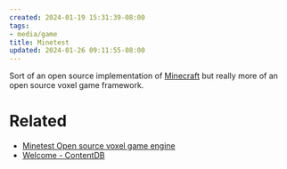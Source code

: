 ```yaml
---
created: 2024-01-19 15:31:39-08:00
tags:
- media/game
title: Minetest
updated: 2024-01-26 09:11:55-08:00
---
```


Sort of an open source implementation of [Minecraft](Minecraft.md) but really more of an open source voxel game framework.

# Related

* [Minetest Open source voxel game engine](https://www.minetest.net/)
* [Welcome - ContentDB](https://content.minetest.net/)